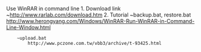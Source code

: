Use WinRAR in command line
	1.	Download link
		~http://www.rarlab.com/download.htm
	2.	Tutorial
		~backup.bat, restore.bat
			http://www.herongyang.com/Windows/WinRAR-Run-WinRAR-in-Command-Line-Window.html
			
		~upload.bat
			http://www.pczone.com.tw/vbb3/archive/t-93425.html
			